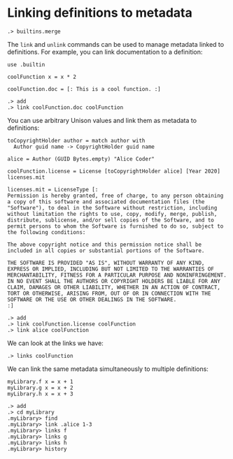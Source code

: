# Linking definitions to metadata

```ucm:hide
.> builtins.merge
```

The `link` and `unlink` commands can be used to manage metadata linked to definitions. For example, you can link documentation to a definition:

```unison
use .builtin

coolFunction x = x * 2

coolFunction.doc = [: This is a cool function. :]
```

```ucm
.> add
.> link coolFunction.doc coolFunction
```

You can use arbitrary Unison values and link them as metadata to definitions:

```unison
toCopyrightHolder author = match author with
  Author guid name -> CopyrightHolder guid name

alice = Author (GUID Bytes.empty) "Alice Coder"

coolFunction.license = License [toCopyrightHolder alice] [Year 2020] licenses.mit

licenses.mit = LicenseType [:
Permission is hereby granted, free of charge, to any person obtaining a copy of this software and associated documentation files (the "Software"), to deal in the Software without restriction, including without limitation the rights to use, copy, modify, merge, publish, distribute, sublicense, and/or sell copies of the Software, and to permit persons to whom the Software is furnished to do so, subject to the following conditions:

The above copyright notice and this permission notice shall be included in all copies or substantial portions of the Software.

THE SOFTWARE IS PROVIDED "AS IS", WITHOUT WARRANTY OF ANY KIND, EXPRESS OR IMPLIED, INCLUDING BUT NOT LIMITED TO THE WARRANTIES OF MERCHANTABILITY, FITNESS FOR A PARTICULAR PURPOSE AND NONINFRINGEMENT. IN NO EVENT SHALL THE AUTHORS OR COPYRIGHT HOLDERS BE LIABLE FOR ANY CLAIM, DAMAGES OR OTHER LIABILITY, WHETHER IN AN ACTION OF CONTRACT, TORT OR OTHERWISE, ARISING FROM, OUT OF OR IN CONNECTION WITH THE SOFTWARE OR THE USE OR OTHER DEALINGS IN THE SOFTWARE.
:]
```

```ucm
.> add
.> link coolFunction.license coolFunction
.> link alice coolFunction
```

We can look at the links we have:

```ucm
.> links coolFunction
```

We can link the same metadata simultaneously to multiple definitions:

```unison
myLibrary.f x = x + 1
myLibrary.g x = x + 2
myLibrary.h x = x + 3
```

```ucm
.> add
.> cd myLibrary
.myLibrary> find
.myLibrary> link .alice 1-3
.myLibrary> links f
.myLibrary> links g
.myLibrary> links h
.myLibrary> history
```

